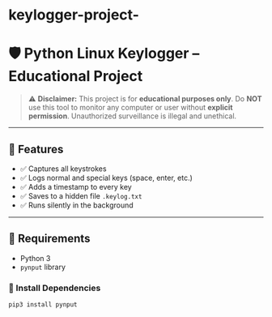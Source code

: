 # keylogger-project-
# 🛡️ Python Linux Keylogger – Educational Project

> ⚠️ **Disclaimer:** This project is for **educational purposes only**. Do **NOT** use this tool to monitor any computer or user without **explicit permission**. Unauthorized surveillance is illegal and unethical.

---

## 📌 Features

- ✅ Captures all keystrokes
- ✅ Logs normal and special keys (space, enter, etc.)
- ✅ Adds a timestamp to every key
- ✅ Saves to a hidden file `.keylog.txt`
- ✅ Runs silently in the background

---

## 🧰 Requirements

- Python 3
- `pynput` library

### 💾 Install Dependencies

```bash
pip3 install pynput
